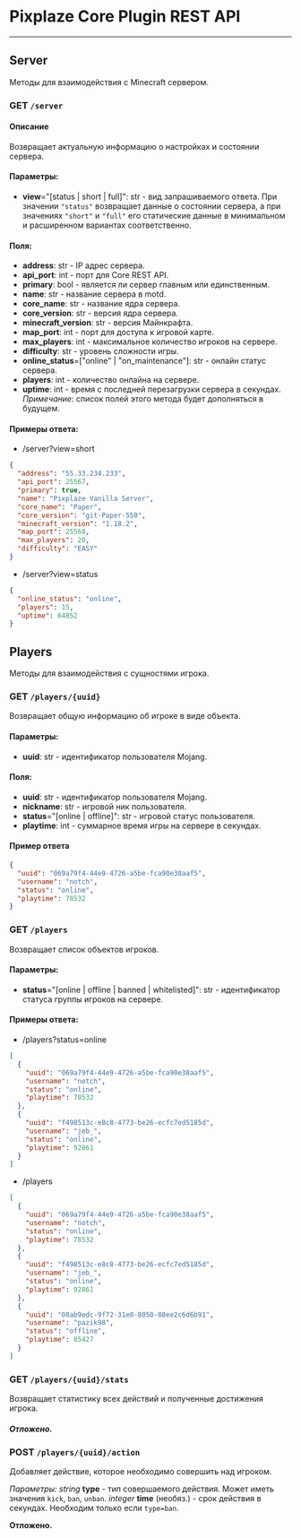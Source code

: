 # Pixplaze Core Plugin REST API

---
## Server

Методы для взаимодействия с Minecraft сервером.

### **GET** `/server`

#### Описание
Возвращает актуальную информацию о настройках и состоянии сервера.

#### Параметры:
- **view**="[status | short | full]": str - вид запрашиваемого ответа. При значении `"status"` возвращает данные о состоянии сервера, а при значениях `"short"` и `"full"` его статические данные в минимальном и расширенном вариантах соответственно.

#### Поля:
- **address**: str - IP адрес сервера.
- **api_port**: int - порт для Core REST API.
- **primary**: bool - является ли сервер главным или единственным.
- **name**: str - название сервера в motd.
- **core_name**: str - название ядра сервера.
- **core_version**: str - версия ядра сервера.
- **minecraft_version**: str - версия Майнкрафта.
- **map_port**: int - порт для доступа к игровой карте.
- **max_players**: int - максимальное количество игроков на сервере.
- **difficulty**: str - уровень сложности игры.
- **online_status**=["online" | "on_maintenance"]: str - онлайн статус сервера.
- **players**: int - количество онлайна на сервере.
- **uptime**: int - время с последней перезагрузки сервера в секундах.\
*Примечание*: список полей этого метода будет дополняться в будущем.

#### Примеры ответа:
- /server?view=short
```json
{
  "address": "55.33.234.233",
  "api_port": 25567,
  "primary": true,
  "name": "Pixplaze Vanilla Server",
  "core_name": "Paper",
  "core_version": "git-Paper-550",
  "minecraft_version": "1.18.2",
  "map_port": 25568,
  "max_players": 20,
  "difficulty": "EASY"
}
```

- /server?view=status
```json
{
  "online_status": "online",
  "players": 15,
  "uptime": 64852
}
```

## Players
Методы для взаимодействия с сущностями игрока.

### **GET** `/players/{uuid}`

Возвращает общую информацию об игроке в виде объекта.

#### Параметры:
- **uuid**: str - идентификатор пользователя Mojang.

#### Поля:
- **uuid**: str - идентификатор пользователя Mojang.
- **nickname**: str - игровой ник пользователя.
- **status**="[online | offline]": str - игровой статус пользователя.
- **playtime**: int - суммарное время игры на сервере в секундах.

#### Пример ответа
```json
{
  "uuid": "069a79f4-44e9-4726-a5be-fca90e38aaf5",
  "username": "notch",
  "status": "online",
  "playtime": 78532
}
```

### **GET** `/players`

Возвращает список объектов игроков.

#### Параметры:
- **status**="[online | offline | banned | whitelisted]": str - идентификатор статуса группы игроков на сервере.

#### Примеры ответа:

- /players?status=online
```json
[
  {
    "uuid": "069a79f4-44e9-4726-a5be-fca90e38aaf5",
    "username": "notch",
    "status": "online",
    "playtime": 78532
  },
  {
    "uuid": "f498513c-e8c8-4773-be26-ecfc7ed5185d",
    "username": "jeb_",
    "status": "online",
    "playtime": 92861
  }
]
```
- /players
```json
[
  {
    "uuid": "069a79f4-44e9-4726-a5be-fca90e38aaf5",
    "username": "notch",
    "status": "online",
    "playtime": 78532
  },
  {
    "uuid": "f498513c-e8c8-4773-be26-ecfc7ed5185d",
    "username": "jeb_",
    "status": "online",
    "playtime": 92861
  },
  {
    "uuid": "08ab9edc-9f72-31e0-8050-88ee2c6d6b91",
    "username": "pazik98",
    "status": "offline",
    "playtime": 85427
  }
]
```

### **GET** `/players/{uuid}/stats`

Возвращает статистику всех действий и полученные достижения игрока.
##### Отложено.

### **POST** `/players/{uuid}/action`

Добавляет действие, которое необходимо совершить над игроком.

*Параметры:*
*string* **type** - тип совершаемого действия. Может иметь значения `kick`, `ban`, `unban`.
*integer* **time** (необяз.) - срок действия в секундах. Необходим только если `type=ban`.

**Отложено.**
